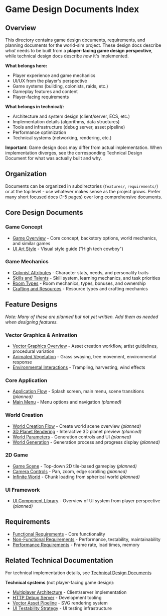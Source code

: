 # Game Design Documents Index

## Overview

This directory contains game design documents, requirements, and planning documents for the world-sim project. These design docs describe *what* needs to be built from a **player-facing game design perspective**, while technical design docs describe *how* it's implemented.

**What belongs here:**
- Player experience and game mechanics
- UI/UX from the player's perspective
- Game systems (building, colonists, raids, etc.)
- Gameplay features and content
- Player-facing requirements

**What belongs in technical/:**
- Architecture and system design (client/server, ECS, etc.)
- Implementation details (algorithms, data structures)
- Tools and infrastructure (debug server, asset pipeline)
- Performance optimization
- Technical systems (networking, rendering, etc.)

**Important**: Game design docs may differ from actual implementation. When implementation diverges, see the corresponding Technical Design Document for what was actually built and why.

## Organization

Documents can be organized in subdirectories (`features/`, `requirements/`) or at the top level - use whatever makes sense as the project grows. Prefer many short focused docs (1-5 pages) over long comprehensive documents.

## Core Design Documents

### Game Concept
- [Game Overview](./game-overview.md) - Core concept, backstory options, world mechanics, and similar games
- [UI Art Style](./ui-art-style.md) - Visual style guide ("High tech cowboy")

### Game Mechanics
- [Colonist Attributes](./mechanics/colonists.md) - Character stats, needs, and personality traits
- [Skills and Talents](./mechanics/skills.md) - Skill system, learning mechanics, and task priorities
- [Room Types](./mechanics/rooms.md) - Room mechanics, types, bonuses, and ownership
- [Crafting and Resources](./mechanics/crafting.md) - Resource types and crafting mechanics

## Feature Designs

*Note: Many of these are planned but not yet written. Add them as needed when designing features.*

### Vector Graphics & Animation
- [Vector Graphics Overview](./features/vector-graphics/README.md) - Asset creation workflow, artist guidelines, procedural variation
- [Animated Vegetation](./features/vector-graphics/animated-vegetation.md) - Grass swaying, tree movement, environmental response
- [Environmental Interactions](./features/vector-graphics/environmental-interactions.md) - Trampling, harvesting, wind effects

### Core Application
- [Application Flow](./features/application-flow/README.md) - Splash screen, main menu, scene transitions *(planned)*
- [Main Menu](./features/main-menu/README.md) - Menu options and navigation *(planned)*

### World Creation
- [World Creation Flow](./features/world-creation/README.md) - Create world scene overview *(planned)*
- [3D Planet Rendering](./features/world-creation/planet-rendering.md) - Interactive 3D planet preview *(planned)*
- [World Parameters](./features/world-creation/parameters.md) - Generation controls and UI *(planned)*
- [World Generation](./features/world-creation/generation.md) - Generation process and progress display *(planned)*

### 2D Game
- [Game Scene](./features/game/README.md) - Top-down 2D tile-based gameplay *(planned)*
- [Camera Controls](./features/game/camera-controls.md) - Pan, zoom, edge scrolling *(planned)*
- [Infinite World](./features/game/infinite-world.md) - Chunk loading from spherical world *(planned)*

### UI Framework
- [UI Component Library](./features/ui-framework/README.md) - Overview of UI system from player perspective *(planned)*

## Requirements

- [Functional Requirements](./requirements/functional.md) - Core functionality
- [Non-Functional Requirements](./requirements/non-functional.md) - Performance, testability, maintainability
- [Performance Requirements](./requirements/performance.md) - Frame rate, load times, memory

## Related Technical Documentation

For technical implementation details, see [Technical Design Documents](/docs/technical/INDEX.md)

**Technical systems** (not player-facing game design):
- [Multiplayer Architecture](/docs/technical/multiplayer-architecture.md) - Client/server implementation
- [HTTP Debug Server](/docs/technical/http-debug-server.md) - Development tooling
- [Vector Asset Pipeline](/docs/technical/vector-asset-pipeline.md) - SVG rendering system
- [UI Testability Strategy](/docs/technical/ui-testability-strategy.md) - UI testing infrastructure

